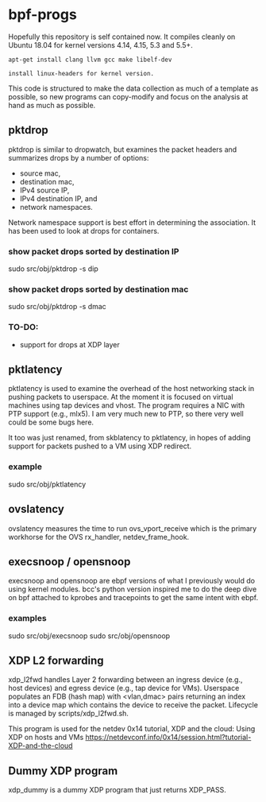 # bpf-progs

Hopefully this repository is self contained now. It compiles cleanly on Ubuntu
18.04 for kernel versions 4.14, 4.15, 5.3 and 5.5+.
```
apt-get install clang llvm gcc make libelf-dev

install linux-headers for kernel version.
```
This code is structured to make the data collection as much of a template
as possible, so new programs can copy-modify and focus on the analysis at
hand as much as possible.

## pktdrop

pktdrop is similar to dropwatch, but examines the packet headers and summarizes
drops by a number of options:
- source mac,
- destination mac,
- IPv4 source IP,
- IPv4 destination IP, and
- network namespaces.

Network namespace support is best effort in determining the association. It has
been used to look at drops for containers.

### show packet drops sorted by destination IP
sudo src/obj/pktdrop -s dip

### show packet drops sorted by destination mac
sudo src/obj/pktdrop -s dmac

### TO-DO:
- support for drops at XDP layer
 
## pktlatency

pktlatency is used to examine the overhead of the host networking stack in
pushing packets to userspace. At the moment it is focused on virtual machines
using tap devices and vhost. The program requires a NIC with PTP support
(e.g., mlx5). I am very much new to PTP, so there very well could be some
bugs here.

It too was just renamed, from skblatency to pktlatency, in hopes of adding
support for packets pushed to a VM using XDP redirect.

### example
sudo src/obj/pktlatency

## ovslatency

ovslatency measures the time to run ovs\_vport\_receive which is the primary
workhorse for the OVS rx\_handler, netdev\_frame\_hook.

## execsnoop / opensnoop

execsnoop and opensnoop are ebpf versions of what I previously would do using
kernel modules. bcc's python version inspired me to do the deep dive on bpf
attached to kprobes and tracepoints to get the same intent with ebpf.

### examples
sudo src/obj/execsnoop
sudo src/obj/opensnoop

## XDP L2 forwarding

xdp\_l2fwd handles Layer 2 forwarding between an ingress device (e.g., host
devices) and egress device (e.g., tap device for VMs). Userspace populates
an FDB (hash map) with \<vlan,dmac> pairs returning an index into a device
map which contains the device to receive the packet. Lifecycle is managed by
scripts/xdp\_l2fwd.sh.

This program is used for the netdev 0x14 tutorial, XDP and the cloud: Using
XDP on hosts and VMs https://netdevconf.info/0x14/session.html?tutorial-XDP-and-the-cloud

## Dummy XDP program

xdp\_dummy is a dummy XDP program that just returns XDP\_PASS.
